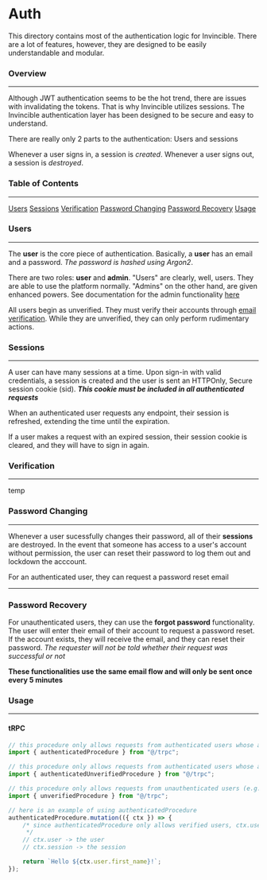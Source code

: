 # Auth

This directory contains most of the authentication logic for Invincible. There are a lot of features, however, they are designed to be easily understandable and modular.

### Overview

---

Although JWT authentication seems to be the hot trend, there are issues with invalidating the tokens. That is why Invincible utilizes sessions. The Invincible authentication layer has been designed to be secure and easy to understand.

There are really only 2 parts to the authentication: Users and sessions

Whenever a user signs in, a session is _created_.
Whenever a user signs out, a session is _destroyed_.

### Table of Contents

---

[Users](#users)
[Sessions](#sessions)
[Verification](#verification)
[Password Changing](#password-changing)
[Password Recovery](#password-recovery)
[Usage](#usage)

### Users

---

The **user** is the core piece of authentication. Basically, a **user** has an email and a password. _The password is hashed using Argon2_.

There are two roles: **user** and **admin**. "Users" are clearly, well, users. They are able to use the platform normally. "Admins" on the other hand, are given enhanced powers. See documentation for the admin functionality [here](../admin/README.md)

All users begin as unverified. They must verify their accounts through [email verification](#verification). While they are unverified, they can only perform rudimentary actions.

### Sessions

---

A user can have many sessions at a time. Upon sign-in with valid credentials, a session is created and the user is sent an HTTPOnly, Secure session cookie (sid). **_This cookie must be included in all authenticated requests_**

When an authenticated user requests any endpoint, their session is refreshed, extending the time until the expiration.

If a user makes a request with an expired session, their session cookie is cleared, and they will have to sign in again.

### Verification

---

temp

### Password Changing

---

Whenever a user sucessfully changes their password, all of their **sessions** are destroyed. In the event that someone has access to a user's account without permission, the user can reset their password to log them out and lockdown the acccount.

For an authenticated user, they can request a password reset email

---

### Password Recovery

For unauthenticated users, they can use the **forgot password** functionality. The user will enter their email of their account to request a password reset. If the account exists, they will receive the email, and they can reset their password. _The requester will not be told whether their request was successful or not_

**These functionalities use the same email flow and will only be sent once every 5 minutes**

### Usage

---

#### tRPC

```js
// this procedure only allows requests from authenticated users whose accounts are verified (e.g., get me, sign out)
import { authenticatedProcedure } from "@/trpc";

// this procedure only allows requests from authenticated users whose accounts don't need to be verified
import { authenticatedUnverifiedProcedure } from "@/trpc";

// this procedure only allows requests from unauthenticated users (e.g., sign in)
import { unverifiedProcedure } from "@/trpc";

// here is an example of using authenticatedProcedure
authenticatedProcedure.mutation(({ ctx }) => {
	/* since authenticatedProcedure only allows verified users, ctx.user.verified_at will be a timestamp (the user is verified)
	 */
	// ctx.user -> the user
	// ctx.session -> the session

	return `Hello ${ctx.user.first_name}!`;
});
```
